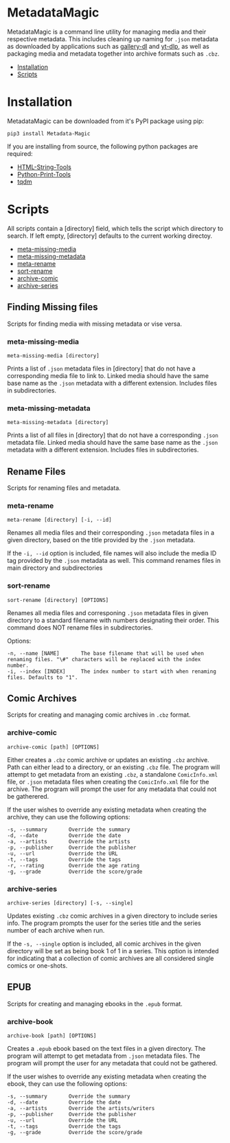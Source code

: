 # MetadataMagic

MetadataMagic is a command line utility for managing media and their respective metadata. This includes cleaning up naming for `.json` metadata as downloaded by applications such as [gallery-dl](https://github.com/mikf/gallery-dl) and [yt-dlp](https://github.com/yt-dlp/yt-dlp), as well as packaging media and metadata together into archive formats such as `.cbz`.

- [Installation](#installation)
- [Scripts](#scripts)

# Installation

MetadataMagic can be downloaded from it's PyPI package using pip:

    pip3 install Metadata-Magic

If you are installing from source, the following python packages are required:
* [HTML-String-Tools](https://github.com/Drakovek/HTML-String-Tools)
* [Python-Print-Tools](https://github.com/Drakovek/Python-Print-Tools)
* [tqdm](https://pypi.org/project/tqdm/)

# Scripts

All scripts contain a [directory] field, which tells the script which directory to search.
If left empty, [directory] defaults to the current working directoy.

- [meta-missing-media](#meta-missing-media)
- [meta-missing-metadata](#meta-missing-metadata)
- [meta-rename](#meta-rename)
- [sort-rename](#sort-rename)
- [archive-comic](#archive-comic)
- [archive-series](#archive-series)

## Finding Missing files

Scripts for finding media with missing metadata or vise versa.

### meta-missing-media
    meta-missing-media [directory]

Prints a list of `.json` metadata files in \[directory\] that do not have a corresponding media file to link to.
Linked media should have the same base name as the `.json` metadata with a different extension.
Includes files in subdirectories.

### meta-missing-metadata
    meta-missing-metadata [directory]

Prints a list of all files in \[directory\] that do not have a corresponding `.json` metadata file.
Linked media should have the same base name as the `.json` metadata with a different extension.
Includes files in subdirectories.

## Rename Files

Scripts for renaming files and metadata.

### meta-rename
    meta-rename [directory] [-i, --id]

Renames all media files and their corresponding `.json` metadata files in a given directory, based on the title provided by the `.json` metadata.

If the `-i, --id` option is included, file names will also include the media ID tag provided by the `.json` metadata as well.
This command renames files in main directory and subdirectories

### sort-rename
    sort-rename [directory] [OPTIONS]

Renames all media files and corresponing `.json` metadata files in given directory to a standard filename with numbers designating their order.
This command does NOT rename files in subdirectories.

Options:

    -n, --name [NAME]       The base filename that will be used when renaming files. "\#" characters will be replaced with the index number.
    -i, --index [INDEX]     The index number to start with when renaming files. Defaults to "1".

## Comic Archives

Scripts for creating and managing comic archives in `.cbz` format.

### archive-comic
    archive-comic [path] [OPTIONS]

Either creates a `.cbz` comic archive or updates an existing `.cbz` archive. Path can either lead to a directory, or an existing `.cbz` file. The program will attempt to get metadata from an existing `.cbz`, a standalone `ComicInfo.xml` file, or `.json` metadata files when creating the `ComicInfo.xml` file for the archive. The program will prompt the user for any metadata that could not be gatherered.

If the user wishes to override any existing metadata when creating the archive, they can use the following options:

    -s, --summary       Override the summary
    -d, --date          Override the date
    -a, --artists       Override the artists
    -p, --publisher     Override the publisher
    -u, --url           Override the URL
    -t, --tags          Override the tags
    -r, --rating        Override the age rating
    -g, --grade         Override the score/grade

### archive-series
    archive-series [directory] [-s, --single]

Updates existing `.cbz` comic archives in a given directory to include series info. The program prompts the user for the series title and the series number of each archive when run.

If the `-s, --single` option is included, all comic archives in the given directory will be set as being book 1 of 1 in a series. This option is intended for indicating that a collection of comic archives are all considered single comics or one-shots.

## EPUB

Scripts for creating and managing ebooks in the `.epub` format.

### archive-book
    archive-book [path] [OPTIONS]

Creates a `.epub` ebook based on the text files in a given directory. The program will attempt to get metadata from `.json` metadata files. The program will prompt the user for any metadata that could not be gathered.

If the user wishes to override any existing metadata when creating the ebook, they can use the following options:

    -s, --summary       Override the summary
    -d, --date          Override the date
    -a, --artists       Override the artists/writers
    -p, --publisher     Override the publisher
    -u, --url           Override the URL
    -t, --tags          Override the tags
    -g, --grade         Override the score/grade